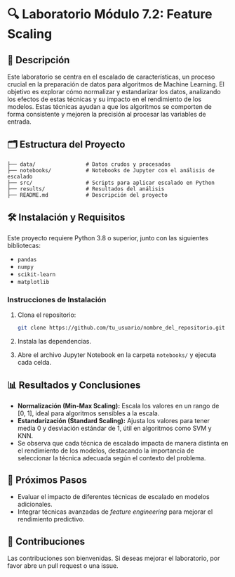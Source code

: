 # 🔍 Laboratorio Módulo 7.2: Feature Scaling

## 📖 Descripción
Este laboratorio se centra en el escalado de características, un proceso crucial en la preparación de datos para algoritmos de Machine Learning. El objetivo es explorar cómo normalizar y estandarizar los datos, analizando los efectos de estas técnicas y su impacto en el rendimiento de los modelos. Estas técnicas ayudan a que los algoritmos se comporten de forma consistente y mejoren la precisión al procesar las variables de entrada.

## 🗂️ Estructura del Proyecto

```
├── data/                # Datos crudos y procesados
├── notebooks/           # Notebooks de Jupyter con el análisis de escalado
├── src/                 # Scripts para aplicar escalado en Python
├── results/             # Resultados del análisis
├── README.md            # Descripción del proyecto
```

## 🛠️ Instalación y Requisitos
Este proyecto requiere Python 3.8 o superior, junto con las siguientes bibliotecas:

- `pandas`
- `numpy`
- `scikit-learn`
- `matplotlib`
  
### Instrucciones de Instalación

1. Clona el repositorio:
   ```bash
   git clone https://github.com/tu_usuario/nombre_del_repositorio.git
   ```
2. Instala las dependencias.

3. Abre el archivo Jupyter Notebook en la carpeta `notebooks/` y ejecuta cada celda.

## 📊 Resultados y Conclusiones
- **Normalización (Min-Max Scaling):** Escala los valores en un rango de [0, 1], ideal para algoritmos sensibles a la escala.
- **Estandarización (Standard Scaling):** Ajusta los valores para tener media 0 y desviación estándar de 1, útil en algoritmos como SVM y KNN.
- Se observa que cada técnica de escalado impacta de manera distinta en el rendimiento de los modelos, destacando la importancia de seleccionar la técnica adecuada según el contexto del problema.

## 🔄 Próximos Pasos
- Evaluar el impacto de diferentes técnicas de escalado en modelos adicionales.
- Integrar técnicas avanzadas de *feature engineering* para mejorar el rendimiento predictivo.

## 🤝 Contribuciones
Las contribuciones son bienvenidas. Si deseas mejorar el laboratorio, por favor abre un pull request o una issue.
